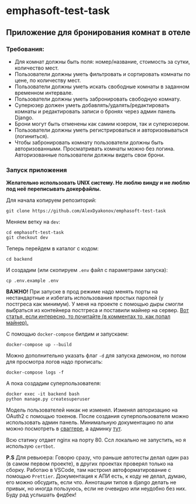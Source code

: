 # emphasoft-test-task

## Приложение для бронирования комнат в отеле

### Требования:

- Для комнат должны быть поля: номер/название, стоимость за сутки, количество мест.
- Пользователи должны уметь фильтровать и сортировать комнаты по цене, по количеству мест.
- Пользователи должны уметь искать свободные комнаты в заданном временном интервале.
- Пользователи должны уметь забронировать свободную комнату.
- Суперюзер должен уметь добавлять/удалять/редактировать комнаты и редактировать записи о бронях через админ панель Django.
- Брони могут быть отменены как самим юзером, так и суперюзером.
- Пользователи должны уметь регистрироваться и авторизовываться (логиниться).
- Чтобы забронировать комнату пользователи должны быть авторизованными. Просматривать комнаты можно без логина. Авторизованные пользователи должны видеть свои брони.

### Запуск приложения

**Желательно использовать UNIX систему. Не люблю винду и не люблю под неё переписывать докерфайлы.**

Для начала копируем репозиторий:
```
git clone https://github.com/AlexDyakonov/emphasoft-test-task
```

Меняем ветку на `dev`:
```
cd emphasoft-test-task
git checkout dev
```
Теперь перейдем в каталог с кодом:
```
cd backend
```
И создадим (или скопируем `.env` файл с параметрами запуска):
```
cp .env.example .env
```
**ВАЖНО!** При запуске в прод режиме надо менять порты на нестандартные и избегать использования простых паролей (у постгреса как минимум). У меня на проекте с помощью дыры смогли выбраться из контейнера постгреса и поставили майнер на сервер. [Вот статья, если интересно, то почитайте (в комментах то, как попал майнер).](https://habr.com/ru/articles/582830/)

С помощью `docker-compose` билдим и запускаем:
```
docker-compose up --build
```
Можно дополнительно указать флаг `-d` для запуска демоном, но потом для просмотра логов надо прописать:
```
docker-compose logs -f
```

А пока создадим суперпользователя:
```
docker exec -it backend bash
python manage.py createsuperuser
```
Модель пользователей никак не изменял. Изменял авторизацию на OAuth2 с помощью токенов. 
После создания суперпользователя можно использовать админ панель. 
Минимальную документацию по апи можно посмотреть в [сваггере](http://0.0.0.0/api/swagger/), а админку [тут](http://0.0.0.0/api/admin/).

Всю статику отдает nginx на порту 80. Ссл локально не запустить, но я использую `certbot`. 

**P.S**
Для ревьюера: Говорю сразу, что раньше автотесты делал один раз (в самом первом проекте), в других проектах проверял только на сборку. Работаю в VSCode, там настроил автоформатирование с помощью `Prettier`. Документация к АПИ есть, к коду не делал, думаю, его можно обсудить, если что. Аннотации типов в django делать не привык, но иногда пользуюсь, если не очевидно или неудобно без них. Буду рад услышать фидбек!